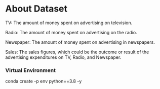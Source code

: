 # About Dataset

TV: The amount of money spent on advertising on television.

Radio: The amount of money spent on advertising on the radio.

Newspaper: The amount of money spent on advertising in newspapers.

Sales: The sales figures, which could be the outcome or result of the advertising expenditures on TV, Radio, and Newspaper.

### Virtual Environment
conda create -p env python==3.8 -y
